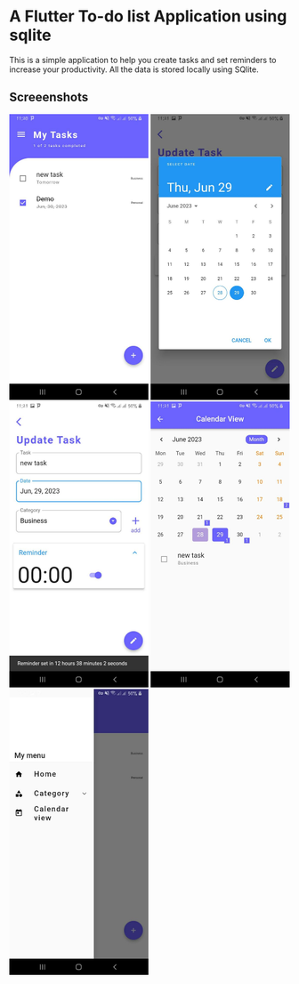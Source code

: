 # A Flutter To-do list Application using sqlite

This is a simple application to help you create tasks and set reminders to increase your productivity.
All the data is stored locally using SQlite.

## Screeenshots
<img src="https://github.com/Isa1asN/flutter-task-management/blob/main/images/screen1.jpg?raw=true" width=250 >
<img src="https://github.com/Isa1asN/flutter-task-management/blob/main/images/screen2.jpg?raw=true" width=250>
<img src="https://github.com/Isa1asN/flutter-task-management/blob/main/images/screen3.jpg?raw=true" width=250>
<img src="https://github.com/Isa1asN/flutter-task-management/blob/main/images/screen4.jpg?raw=true" width=250>
<img src="https://github.com/Isa1asN/flutter-task-management/blob/main/images/screen5.jpg?raw=true" width=250>

